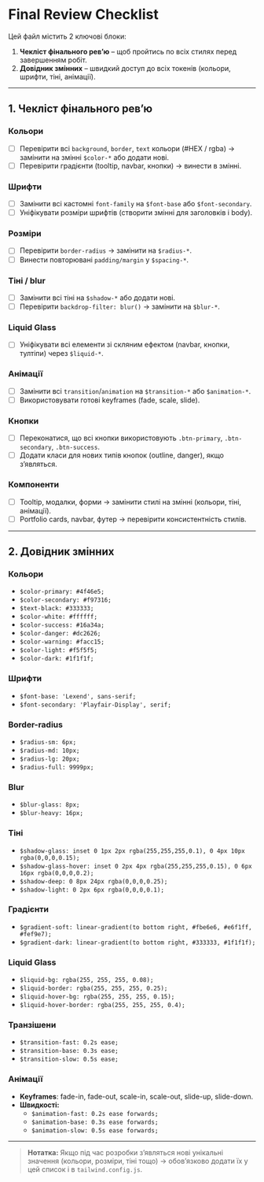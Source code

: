 # Final Review Checklist

Цей файл містить 2 ключові блоки:
1. **Чекліст фінального рев’ю** – щоб пройтись по всіх стилях перед завершенням робіт.
2. **Довідник змінних** – швидкий доступ до всіх токенів (кольори, шрифти, тіні, анімації).

---

## 1. Чекліст фінального рев’ю

### **Кольори**
- [ ] Перевірити всі `background`, `border`, `text` кольори (#HEX / rgba) → замінити на змінні `$color-*` або додати нові.
- [ ] Перевірити градієнти (tooltip, navbar, кнопки) → винести в змінні.

### **Шрифти**
- [ ] Замінити всі кастомні `font-family` на `$font-base` або `$font-secondary`.
- [ ] Уніфікувати розміри шрифтів (створити змінні для заголовків і body).

### **Розміри**
- [ ] Перевірити `border-radius` → замінити на `$radius-*`.
- [ ] Винести повторювані `padding/margin` у `$spacing-*`.

### **Тіні / blur**
- [ ] Замінити всі тіні на `$shadow-*` або додати нові.
- [ ] Перевірити `backdrop-filter: blur()` → замінити на `$blur-*`.

### **Liquid Glass**
- [ ] Уніфікувати всі елементи зі скляним ефектом (navbar, кнопки, тултіпи) через `$liquid-*`.

### **Анімації**
- [ ] Замінити всі `transition`/`animation` на `$transition-*` або `$animation-*`.
- [ ] Використовувати готові keyframes (fade, scale, slide).

### **Кнопки**
- [ ] Переконатися, що всі кнопки використовують `.btn-primary`, `.btn-secondary`, `.btn-success`.
- [ ] Додати класи для нових типів кнопок (outline, danger), якщо з’являться.

### **Компоненти**
- [ ] Tooltip, модалки, форми → замінити стилі на змінні (кольори, тіні, анімації).
- [ ] Portfolio cards, navbar, футер → перевірити консистентність стилів.

---

## 2. Довідник змінних

### **Кольори**
- `$color-primary: #4f46e5;`
- `$color-secondary: #f97316;`
- `$text-black: #333333;`
- `$color-white: #ffffff;`
- `$color-success: #16a34a;`
- `$color-danger: #dc2626;`
- `$color-warning: #facc15;`
- `$color-light: #f5f5f5;`
- `$color-dark: #1f1f1f;`

### **Шрифти**
- `$font-base: 'Lexend', sans-serif;`
- `$font-secondary: 'Playfair-Display', serif;`

### **Border-radius**
- `$radius-sm: 6px;`
- `$radius-md: 10px;`
- `$radius-lg: 20px;`
- `$radius-full: 9999px;`

### **Blur**
- `$blur-glass: 8px;`
- `$blur-heavy: 16px;`

### **Тіні**
- `$shadow-glass: inset 0 1px 2px rgba(255,255,255,0.1), 0 4px 10px rgba(0,0,0,0.15);`
- `$shadow-glass-hover: inset 0 2px 4px rgba(255,255,255,0.15), 0 6px 16px rgba(0,0,0,0.2);`
- `$shadow-deep: 0 8px 24px rgba(0,0,0,0.25);`
- `$shadow-light: 0 2px 6px rgba(0,0,0,0.1);`

### **Градієнти**
- `$gradient-soft: linear-gradient(to bottom right, #fbe6e6, #e6f1ff, #fef9e7);`
- `$gradient-dark: linear-gradient(to bottom right, #333333, #1f1f1f);`

### **Liquid Glass**
- `$liquid-bg: rgba(255, 255, 255, 0.08);`
- `$liquid-border: rgba(255, 255, 255, 0.25);`
- `$liquid-hover-bg: rgba(255, 255, 255, 0.15);`
- `$liquid-hover-border: rgba(255, 255, 255, 0.4);`

### **Транзішени**
- `$transition-fast: 0.2s ease;`
- `$transition-base: 0.3s ease;`
- `$transition-slow: 0.5s ease;`

### **Анімації**
- **Keyframes**: fade-in, fade-out, scale-in, scale-out, slide-up, slide-down.  
- **Швидкості:**  
  - `$animation-fast: 0.2s ease forwards;`
  - `$animation-base: 0.3s ease forwards;`
  - `$animation-slow: 0.5s ease forwards;`

---

> **Нотатка:** Якщо під час розробки зʼявляться нові унікальні значення (кольори, розміри, тіні тощо) → обов’язково додати їх у цей список і в `tailwind.config.js`.